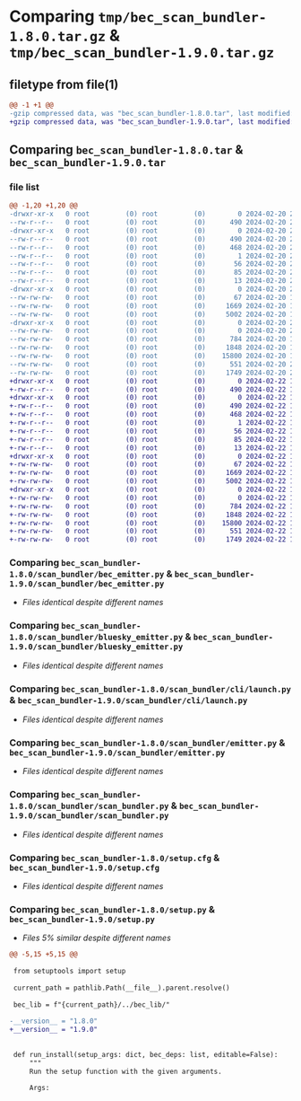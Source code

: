 # Comparing `tmp/bec_scan_bundler-1.8.0.tar.gz` & `tmp/bec_scan_bundler-1.9.0.tar.gz`

## filetype from file(1)

```diff
@@ -1 +1 @@
-gzip compressed data, was "bec_scan_bundler-1.8.0.tar", last modified: Tue Feb 20 20:19:28 2024, max compression
+gzip compressed data, was "bec_scan_bundler-1.9.0.tar", last modified: Thu Feb 22 19:50:21 2024, max compression
```

## Comparing `bec_scan_bundler-1.8.0.tar` & `bec_scan_bundler-1.9.0.tar`

### file list

```diff
@@ -1,20 +1,20 @@
-drwxr-xr-x   0 root         (0) root         (0)        0 2024-02-20 20:19:28.105498 bec_scan_bundler-1.8.0/
--rw-r--r--   0 root         (0) root         (0)      490 2024-02-20 20:19:28.105498 bec_scan_bundler-1.8.0/PKG-INFO
-drwxr-xr-x   0 root         (0) root         (0)        0 2024-02-20 20:19:28.105498 bec_scan_bundler-1.8.0/bec_scan_bundler.egg-info/
--rw-r--r--   0 root         (0) root         (0)      490 2024-02-20 20:19:28.000000 bec_scan_bundler-1.8.0/bec_scan_bundler.egg-info/PKG-INFO
--rw-r--r--   0 root         (0) root         (0)      468 2024-02-20 20:19:28.000000 bec_scan_bundler-1.8.0/bec_scan_bundler.egg-info/SOURCES.txt
--rw-r--r--   0 root         (0) root         (0)        1 2024-02-20 20:19:28.000000 bec_scan_bundler-1.8.0/bec_scan_bundler.egg-info/dependency_links.txt
--rw-r--r--   0 root         (0) root         (0)       56 2024-02-20 20:19:28.000000 bec_scan_bundler-1.8.0/bec_scan_bundler.egg-info/entry_points.txt
--rw-r--r--   0 root         (0) root         (0)       85 2024-02-20 20:19:28.000000 bec_scan_bundler-1.8.0/bec_scan_bundler.egg-info/requires.txt
--rw-r--r--   0 root         (0) root         (0)       13 2024-02-20 20:19:28.000000 bec_scan_bundler-1.8.0/bec_scan_bundler.egg-info/top_level.txt
-drwxr-xr-x   0 root         (0) root         (0)        0 2024-02-20 20:19:28.105498 bec_scan_bundler-1.8.0/scan_bundler/
--rw-rw-rw-   0 root         (0) root         (0)       67 2024-02-20 11:03:23.000000 bec_scan_bundler-1.8.0/scan_bundler/__init__.py
--rw-rw-rw-   0 root         (0) root         (0)     1669 2024-02-20 17:20:48.000000 bec_scan_bundler-1.8.0/scan_bundler/bec_emitter.py
--rw-rw-rw-   0 root         (0) root         (0)     5002 2024-02-20 17:20:48.000000 bec_scan_bundler-1.8.0/scan_bundler/bluesky_emitter.py
-drwxr-xr-x   0 root         (0) root         (0)        0 2024-02-20 20:19:28.105498 bec_scan_bundler-1.8.0/scan_bundler/cli/
--rw-rw-rw-   0 root         (0) root         (0)        0 2024-02-20 20:19:15.000000 bec_scan_bundler-1.8.0/scan_bundler/cli/__init__.py
--rw-rw-rw-   0 root         (0) root         (0)      784 2024-02-20 11:03:23.000000 bec_scan_bundler-1.8.0/scan_bundler/cli/launch.py
--rw-rw-rw-   0 root         (0) root         (0)     1848 2024-02-20 17:20:48.000000 bec_scan_bundler-1.8.0/scan_bundler/emitter.py
--rw-rw-rw-   0 root         (0) root         (0)    15800 2024-02-20 17:20:48.000000 bec_scan_bundler-1.8.0/scan_bundler/scan_bundler.py
--rw-rw-rw-   0 root         (0) root         (0)      551 2024-02-20 20:19:28.124500 bec_scan_bundler-1.8.0/setup.cfg
--rw-rw-rw-   0 root         (0) root         (0)     1749 2024-02-20 20:19:24.000000 bec_scan_bundler-1.8.0/setup.py
+drwxr-xr-x   0 root         (0) root         (0)        0 2024-02-22 19:50:21.784989 bec_scan_bundler-1.9.0/
+-rw-r--r--   0 root         (0) root         (0)      490 2024-02-22 19:50:21.784989 bec_scan_bundler-1.9.0/PKG-INFO
+drwxr-xr-x   0 root         (0) root         (0)        0 2024-02-22 19:50:21.784989 bec_scan_bundler-1.9.0/bec_scan_bundler.egg-info/
+-rw-r--r--   0 root         (0) root         (0)      490 2024-02-22 19:50:21.000000 bec_scan_bundler-1.9.0/bec_scan_bundler.egg-info/PKG-INFO
+-rw-r--r--   0 root         (0) root         (0)      468 2024-02-22 19:50:21.000000 bec_scan_bundler-1.9.0/bec_scan_bundler.egg-info/SOURCES.txt
+-rw-r--r--   0 root         (0) root         (0)        1 2024-02-22 19:50:21.000000 bec_scan_bundler-1.9.0/bec_scan_bundler.egg-info/dependency_links.txt
+-rw-r--r--   0 root         (0) root         (0)       56 2024-02-22 19:50:21.000000 bec_scan_bundler-1.9.0/bec_scan_bundler.egg-info/entry_points.txt
+-rw-r--r--   0 root         (0) root         (0)       85 2024-02-22 19:50:21.000000 bec_scan_bundler-1.9.0/bec_scan_bundler.egg-info/requires.txt
+-rw-r--r--   0 root         (0) root         (0)       13 2024-02-22 19:50:21.000000 bec_scan_bundler-1.9.0/bec_scan_bundler.egg-info/top_level.txt
+drwxr-xr-x   0 root         (0) root         (0)        0 2024-02-22 19:50:21.783989 bec_scan_bundler-1.9.0/scan_bundler/
+-rw-rw-rw-   0 root         (0) root         (0)       67 2024-02-22 18:57:01.000000 bec_scan_bundler-1.9.0/scan_bundler/__init__.py
+-rw-rw-rw-   0 root         (0) root         (0)     1669 2024-02-22 19:40:05.000000 bec_scan_bundler-1.9.0/scan_bundler/bec_emitter.py
+-rw-rw-rw-   0 root         (0) root         (0)     5002 2024-02-22 19:40:05.000000 bec_scan_bundler-1.9.0/scan_bundler/bluesky_emitter.py
+drwxr-xr-x   0 root         (0) root         (0)        0 2024-02-22 19:50:21.783989 bec_scan_bundler-1.9.0/scan_bundler/cli/
+-rw-rw-rw-   0 root         (0) root         (0)        0 2024-02-22 19:50:05.000000 bec_scan_bundler-1.9.0/scan_bundler/cli/__init__.py
+-rw-rw-rw-   0 root         (0) root         (0)      784 2024-02-22 18:57:01.000000 bec_scan_bundler-1.9.0/scan_bundler/cli/launch.py
+-rw-rw-rw-   0 root         (0) root         (0)     1848 2024-02-22 18:57:01.000000 bec_scan_bundler-1.9.0/scan_bundler/emitter.py
+-rw-rw-rw-   0 root         (0) root         (0)    15800 2024-02-22 18:57:01.000000 bec_scan_bundler-1.9.0/scan_bundler/scan_bundler.py
+-rw-rw-rw-   0 root         (0) root         (0)      551 2024-02-22 19:50:21.786989 bec_scan_bundler-1.9.0/setup.cfg
+-rw-rw-rw-   0 root         (0) root         (0)     1749 2024-02-22 19:50:16.000000 bec_scan_bundler-1.9.0/setup.py
```

### Comparing `bec_scan_bundler-1.8.0/scan_bundler/bec_emitter.py` & `bec_scan_bundler-1.9.0/scan_bundler/bec_emitter.py`

 * *Files identical despite different names*

### Comparing `bec_scan_bundler-1.8.0/scan_bundler/bluesky_emitter.py` & `bec_scan_bundler-1.9.0/scan_bundler/bluesky_emitter.py`

 * *Files identical despite different names*

### Comparing `bec_scan_bundler-1.8.0/scan_bundler/cli/launch.py` & `bec_scan_bundler-1.9.0/scan_bundler/cli/launch.py`

 * *Files identical despite different names*

### Comparing `bec_scan_bundler-1.8.0/scan_bundler/emitter.py` & `bec_scan_bundler-1.9.0/scan_bundler/emitter.py`

 * *Files identical despite different names*

### Comparing `bec_scan_bundler-1.8.0/scan_bundler/scan_bundler.py` & `bec_scan_bundler-1.9.0/scan_bundler/scan_bundler.py`

 * *Files identical despite different names*

### Comparing `bec_scan_bundler-1.8.0/setup.cfg` & `bec_scan_bundler-1.9.0/setup.cfg`

 * *Files identical despite different names*

### Comparing `bec_scan_bundler-1.8.0/setup.py` & `bec_scan_bundler-1.9.0/setup.py`

 * *Files 5% similar despite different names*

```diff
@@ -5,15 +5,15 @@
 
 from setuptools import setup
 
 current_path = pathlib.Path(__file__).parent.resolve()
 
 bec_lib = f"{current_path}/../bec_lib/"
 
-__version__ = "1.8.0"
+__version__ = "1.9.0"
 
 
 def run_install(setup_args: dict, bec_deps: list, editable=False):
     """
     Run the setup function with the given arguments.
 
     Args:
```

